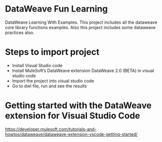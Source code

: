 # DataWeave Fun Learning

DataWeave Learning With Examples. This project includes all the dataweave core library functions examples. Also this project includes some dataweave practices also. 

# Steps to import project
  * Install Visual Studio code
  * Install MuleSoft’s DataWeave extension DataWeave 2.0 (BETA) in visual studio code
  * Import the project into visual studio code
  * Go to dwl file, run and see the results
  
# Getting started with the DataWeave extension for Visual Studio Code  

https://developer.mulesoft.com/tutorials-and-howtos/dataweave/dataweave-extension-vscode-getting-started/
  
